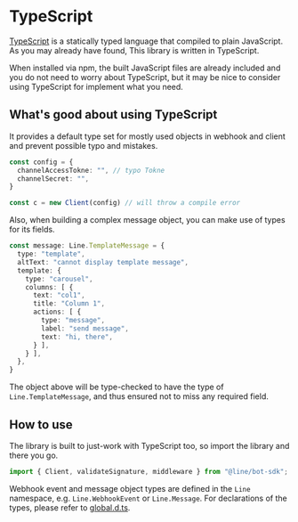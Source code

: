 # TypeScript

[TypeScript](https://www.typescriptlang.org/) is a statically typed language
that compiled to plain JavaScript. As you may already have found, This library
is written in TypeScript.

When installed via npm, the built JavaScript files are already included and
you do not need to worry about TypeScript, but it may be nice to consider
using TypeScript for implement what you need.

## What's good about using TypeScript

It provides a default type set for mostly used objects in webhook and client
and prevent possible typo and mistakes.

``` typescript
const config = {
  channelAccessTokne: "", // typo Tokne
  channelSecret: "",
}

const c = new Client(config) // will throw a compile error
```

Also, when building a complex message object, you can make use of types for
its fields.

``` typescript
const message: Line.TemplateMessage = {
  type: "template",
  altText: "cannot display template message",
  template: {
    type: "carousel",
    columns: [ {
      text: "col1",
      title: "Column 1",
      actions: [ {
        type: "message",
        label: "send message",
        text: "hi, there",
      } ],
    } ],
  },
}
```

The object above will be type-checked to have the type of
`Line.TemplateMessage`, and thus ensured not to miss any required field.

## How to use

The library is built to just-work with TypeScript too, so import the library and
there you go.

``` typescript
import { Client, validateSignature, middleware } from "@line/bot-sdk";
```

Webhook event and message object types are defined in the `Line` namespace, e.g.
`Line.WebhookEvent` or `Line.Message`. For declarations of the types, please
refer to [global.d.ts](https://github.com/line/line-bot-sdk-nodejs/blob/master/types/global.d.ts).

